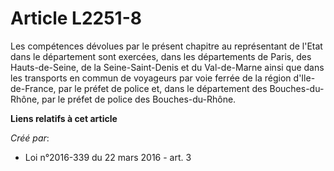 # Article L2251-8

Les compétences dévolues par le présent chapitre au représentant de l'Etat dans le département sont exercées, dans les
départements de Paris, des Hauts-de-Seine, de la Seine-Saint-Denis et du Val-de-Marne ainsi que dans les transports en commun
de voyageurs par voie ferrée de la région d'Ile-de-France, par le préfet de police et, dans le département des Bouches-du-
Rhône, par le préfet de police des Bouches-du-Rhône.

**Liens relatifs à cet article**

_Créé par_:

  - Loi n°2016-339 du 22 mars 2016 - art. 3
